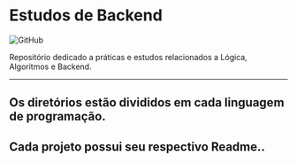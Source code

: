 # Estudos de Backend

![GitHub](https://img.shields.io/github/license/viniciuslemos93/estudos_backend)

Repositório dedicado a práticas e estudos relacionados a Lógica, Algoritmos e Backend.

<hr>

<h2>Os diretórios estão divididos em cada linguagem de programação.</h2>
<h2>Cada projeto possui seu respectivo Readme..</h2>
